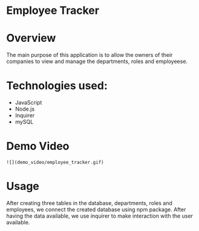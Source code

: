 # Employee Tracker

# Overview
The main purpose of this application is to allow the owners of their companies to view and manage the departments, roles and employeese. 


# Technologies used:

* JavaScript
* Node.js
* Inquirer 
* mySQL

# Demo Video 
    ![](demo_video/employee_tracker.gif)


# Usage
After creating three tables in the database, departments, roles and employees, we connect the created database using npm package. 
After having the data available, we use inquirer to make interaction with the user available. 